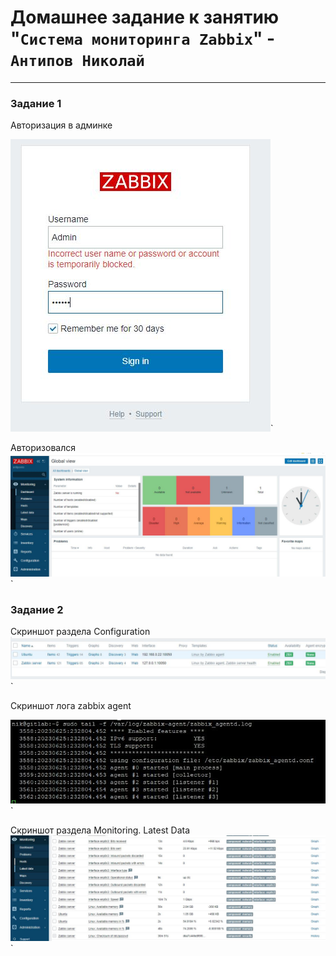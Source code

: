 # Домашнее задание к занятию "`Система мониторинга Zabbix`" - `Антипов Николай`


---

### Задание 1

Авторизация в админке

![Админка](https://github.com/NikolayAntipov/hw_zabbix_1/blob/main/img/zabbix.JPG)`

Авторизовался
![Авторизовался](https://github.com/NikolayAntipov/hw_zabbix_1/blob/main/img/autorisation.JPG)`


### Задание 2

Скриншот раздела Configuration
![Скриншот раздела Configuration](https://github.com/NikolayAntipov/hw_zabbix_1/blob/main/img/2%20agents.JPG)`

Скриншот лога zabbix agent

![Скриншот лога zabbix agent](https://github.com/NikolayAntipov/hw_zabbix_1/blob/main/img/zabbixagentlog.JPG)`

Скриншот раздела Monitoring. Latest Data
![Скриншот раздела Monitoring. Latest Data](https://github.com/NikolayAntipov/hw_zabbix_1/blob/main/img/Data%20from%20servers.JPG)`



